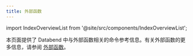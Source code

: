 ```yaml
---
title: 外部函数
---
```

import IndexOverviewList from '@site/src/components/IndexOverviewList';

本页面提供了 Databend 中与外部函数相关的命令参考信息。有关外部函数的更多信息，请参阅 [外部函数](/guides/query/external-function)。

<IndexOverviewList />